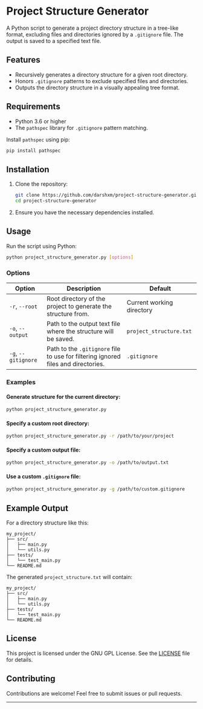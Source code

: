 # Project Structure Generator

A Python script to generate a project directory structure in a tree-like format, excluding files and directories ignored by a `.gitignore` file. The output is saved to a specified text file.

## Features
- Recursively generates a directory structure for a given root directory.
- Honors `.gitignore` patterns to exclude specified files and directories.
- Outputs the directory structure in a visually appealing tree format.

## Requirements
- Python 3.6 or higher
- The `pathspec` library for `.gitignore` pattern matching.

Install `pathspec` using pip:

```bash
pip install pathspec
```

## Installation
1. Clone the repository:
   ```bash
   git clone https://github.com/darshxm/project-structure-generator.git
   cd project-structure-generator
   ```
2. Ensure you have the necessary dependencies installed.

## Usage
Run the script using Python:

```bash
python project_structure_generator.py [options]
```

### Options
| Option            | Description                                                                                       | Default                     |
|--------------------|---------------------------------------------------------------------------------------------------|-----------------------------|
| `-r`, `--root`    | Root directory of the project to generate the structure from.                                     | Current working directory   |
| `-o`, `--output`  | Path to the output text file where the structure will be saved.                                   | `project_structure.txt`     |
| `-g`, `--gitignore` | Path to the `.gitignore` file to use for filtering ignored files and directories.                | `.gitignore`                |

### Examples

#### Generate structure for the current directory:
```bash
python project_structure_generator.py
```

#### Specify a custom root directory:
```bash
python project_structure_generator.py -r /path/to/your/project
```

#### Specify a custom output file:
```bash
python project_structure_generator.py -o /path/to/output.txt
```

#### Use a custom `.gitignore` file:
```bash
python project_structure_generator.py -g /path/to/custom.gitignore
```

## Example Output
For a directory structure like this:
```
my_project/
├── src/
│   ├── main.py
│   └── utils.py
├── tests/
│   └── test_main.py
└── README.md
```

The generated `project_structure.txt` will contain:
```
my_project/
├── src/
│   ├── main.py
│   └── utils.py
├── tests/
│   └── test_main.py
└── README.md
```

## License
This project is licensed under the GNU GPL License. See the [LICENSE](LICENSE) file for details.

## Contributing
Contributions are welcome! Feel free to submit issues or pull requests.

---
